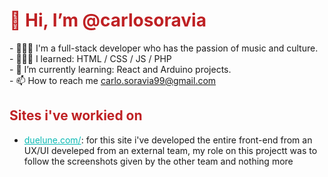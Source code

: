 <h1 style="color:#BF2124; !important"> 👋 Hi, I’m @carlosoravia </h1> 
<p>
  - 💁🏻‍♂️ I'm a full-stack developer who has the passion of music and culture.
  <br>
  - 🧑🏻‍💻 I learned: HTML / CSS / JS / PHP 
  <br>
  - 🌱 I’m currently learning: React and Arduino projects.
  <br>
  - 📫 How to reach me <a href="mailto:carlo.soravia99@gmail.com">carlo.soravia99@gmail.com</a>
</p>

<h2 style="color:#BF2124;">Sites i've workied on</h2>
<ul>
  <li><a style="color: #0ABAB5;" href="https://www.duelune.com/" target="_blank">duelune.com/</a>: for this site i've developed the entire front-end from an UX/UI develeped from an external team, my role on this projectt was to follow the screenshots given by the other team and nothing more</li>
</ul>


<!---
carlosoravia/carlosoravia is a ✨ special ✨ repository because its `README.md` (this file) appears on your GitHub profile.
You can click the Preview link to take a look at your changes.
--->
